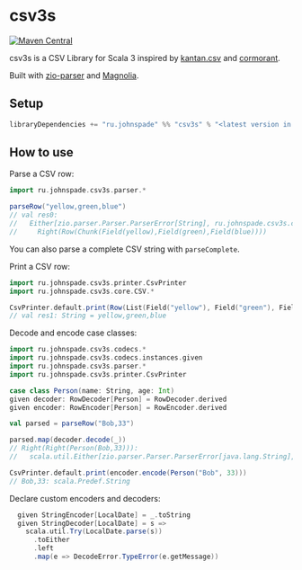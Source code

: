 # csv3s

[![Maven Central](https://maven-badges.herokuapp.com/maven-central/ru.johnspade/csv3s_3/badge.svg)](https://maven-badges.herokuapp.com/maven-central/ru.johnspade/csv3s_3)

csv3s is a CSV Library for Scala 3 inspired by [kantan.csv](https://github.com/nrinaudo/kantan.csv) and [cormorant](https://github.com/davenverse/cormorant).

Built with [zio-parser](https://github.com/zio/zio-parser) and [Magnolia](https://github.com/softwaremill/magnolia).

## Setup

```scala
libraryDependencies += "ru.johnspade" %% "csv3s" % "<latest version in badge>"
```

## How to use

Parse a CSV row:

```scala
import ru.johnspade.csv3s.parser.*

parseRow("yellow,green,blue")
// val res0: 
//   Either[zio.parser.Parser.ParserError[String], ru.johnspade.csv3s.core.CSV.Row] = 
//     Right(Row(Chunk(Field(yellow),Field(green),Field(blue))))
```

You can also parse a complete CSV string with `parseComplete`.

Print a CSV row:

```scala
import ru.johnspade.csv3s.printer.CsvPrinter
import ru.johnspade.csv3s.core.CSV.*

CsvPrinter.default.print(Row(List(Field("yellow"), Field("green"), Field("blue"))))
// val res1: String = yellow,green,blue
```

Decode and encode case classes:

```scala
import ru.johnspade.csv3s.codecs.*
import ru.johnspade.csv3s.codecs.instances.given
import ru.johnspade.csv3s.parser.*
import ru.johnspade.csv3s.printer.CsvPrinter

case class Person(name: String, age: Int)
given decoder: RowDecoder[Person] = RowDecoder.derived
given encoder: RowEncoder[Person] = RowEncoder.derived

val parsed = parseRow("Bob,33")

parsed.map(decoder.decode(_))
// Right(Right(Person(Bob,33))): 
//   scala.util.Either[zio.parser.Parser.ParserError[java.lang.String], scala.util.Either[ru.johnspade.csv3s.codecs.DecodeError, Person]]

CsvPrinter.default.print(encoder.encode(Person("Bob", 33)))
// Bob,33: scala.Predef.String
```

Declare custom encoders and decoders:

```scala
  given StringEncoder[LocalDate] = _.toString
  given StringDecoder[LocalDate] = s =>
    scala.util.Try(LocalDate.parse(s))
      .toEither
      .left
      .map(e => DecodeError.TypeError(e.getMessage))
```
